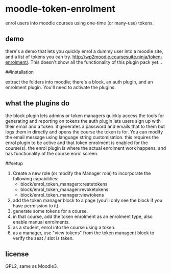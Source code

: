# moodle-token-enrolment
enrol users into moodle courses using one-time (or many-use) tokens.

## demo
there's a demo that lets you quickly enrol a dummy user into a moodle site, and a list of tokens you can try.
http://wp2moodle.coursesuite.ninja/token-enrolment/. This doesn't show all the functionality of this plugin pack yet...

##installation

extract the folders into moodle; there's a block, an auth plugin, and an enrolment plugin. You'll need to activate the plugins.

## what the plugins do

the block plugin lets admins or token managers quickly access the tools for generating and reporting on tokens
the auth plugin lets users sign up with their email and a token. it generates a password and emails that to them but logs them in directly and opens the course the token is for. You can modify the email message using language string customisation. this requires the enrol plugin to be active and that token enrolment is enabled for the course(s).
the enrol plugin is where the actual enrolment work happens, and has functionality of the course enrol screen.

##setup

1. Create a new role (or modify the Manager role) to incorporate the following capabilities:
    * block/enrol_token_manager:createtokens
    * block/enrol_token_manager:revoketokens
    * block/enrol_token_manager:viewtokens
2. add the token manager block to a page (you'll only see the block if you have permission to it)
3. generate some tokens for a course.
4. in that course, add the token enrolment as an enrolment type, also enable manual enrolments.
5. as a student, enrol into the course using a token.
6. as a manager, use "view tokens" from the token managent block to verify the seat / slot is taken.

## license
GPL2, same as Moodle3.
